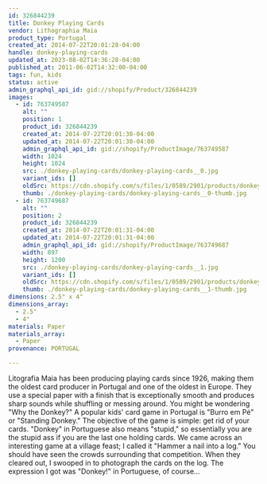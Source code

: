 ```yaml
---
id: 326844239
title: Donkey Playing Cards
vendor: Lithographia Maia
product_type: Portugal
created_at: 2014-07-22T20:01:28-04:00
handle: donkey-playing-cards
updated_at: 2023-08-02T14:36:28-04:00
published_at: 2011-06-02T14:32:00-04:00
tags: fun, kids
status: active
admin_graphql_api_id: gid://shopify/Product/326844239
images:
  - id: 763749587
    alt: ""
    position: 1
    product_id: 326844239
    created_at: 2014-07-22T20:01:30-04:00
    updated_at: 2014-07-22T20:01:30-04:00
    admin_graphql_api_id: gid://shopify/ProductImage/763749587
    width: 1024
    height: 1024
    src: ./donkey-playing-cards/donkey-playing-cards__0.jpg
    variant_ids: []
    oldSrc: https://cdn.shopify.com/s/files/1/0589/2901/products/donkey-playingcards-3.jpeg?v=1406073690
    thumb: ./donkey-playing-cards/donkey-playing-cards__0-thumb.jpg
  - id: 763749687
    alt: ""
    position: 2
    product_id: 326844239
    created_at: 2014-07-22T20:01:31-04:00
    updated_at: 2014-07-22T20:01:31-04:00
    admin_graphql_api_id: gid://shopify/ProductImage/763749687
    width: 897
    height: 1200
    src: ./donkey-playing-cards/donkey-playing-cards__1.jpg
    variant_ids: []
    oldSrc: https://cdn.shopify.com/s/files/1/0589/2901/products/donkeycards.jpeg?v=1406073691
    thumb: ./donkey-playing-cards/donkey-playing-cards__1-thumb.jpg
dimensions: 2.5" x 4"
dimensions_array:
  - 2.5"
  - 4"
materials: Paper
materials_array:
  - Paper
provenance: PORTUGAL

---
```


Litografia Maia has been producing playing cards since 1926, making them the oldest card producer in Portugal and one of the oldest in Europe. They use a special paper with a finish that is exceptionally smooth and produces sharp sounds while shuffling or messing around. You might be wondering "Why the Donkey?" A popular kids' card game in Portugal is "Burro em Pé" or "Standing Donkey." The objective of the game is simple: get rid of your cards. "Donkey" in Portuguese also means "stupid," so essentially you are the stupid ass if you are the last one holding cards. We came across an interesting game at a village feast; I called it "Hammer a nail into a log." You should have seen the crowds surrounding that competition. When they cleared out, I swooped in to photograph the cards on the log. The expression I got was "Donkey!" in Portuguese, of course...